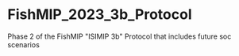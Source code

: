 # FishMIP_2023_3b_Protocol
Phase 2 of the FishMIP "ISIMIP 3b" Protocol that includes future soc scenarios
